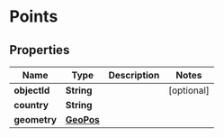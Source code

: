 

# Points


## Properties

Name | Type | Description | Notes
------------ | ------------- | ------------- | -------------
**objectId** | **String** |  |  [optional]
**country** | **String** |  | 
**geometry** | [**GeoPos**](GeoPos.md) |  | 



